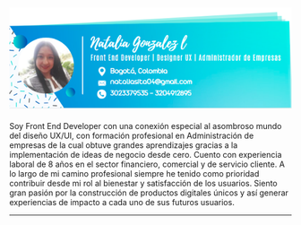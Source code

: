 ![Screenshot](capturafirma.PNG)
---
Soy Front End Developer con una conexión especial al asombroso mundo del diseño UX/UI, con formación profesional en Administración de empresas de la cual obtuve grandes aprendizajes gracias a la implementación de ideas de negocio desde cero. Cuento con experiencia laboral de 8 años en el sector financiero, comercial y de servicio cliente. A lo largo de mi camino profesional siempre he tenido como prioridad contribuir desde mi rol al bienestar y satisfacción de los usuarios. Siento gran pasión por la construcción de productos digitales únicos y así generar experiencias de impacto a cada uno de sus futuros usuarios.
___


<!--
**Nataliasita/nataliasita** is a ✨ _special_ ✨ repository because its `README.md` (this file) appears on your GitHub profile.

Here are some ideas to get you started:

- 🔭 I’m currently working on ...
- 🌱 I’m currently learning ...
- 👯 I’m looking to collaborate on ...
- 🤔 I’m looking for help with ...
- 💬 Ask me about ...
- 📫 How to reach me: ...
- 😄 Pronouns: ...
- ⚡ Fun fact: ...
-->
